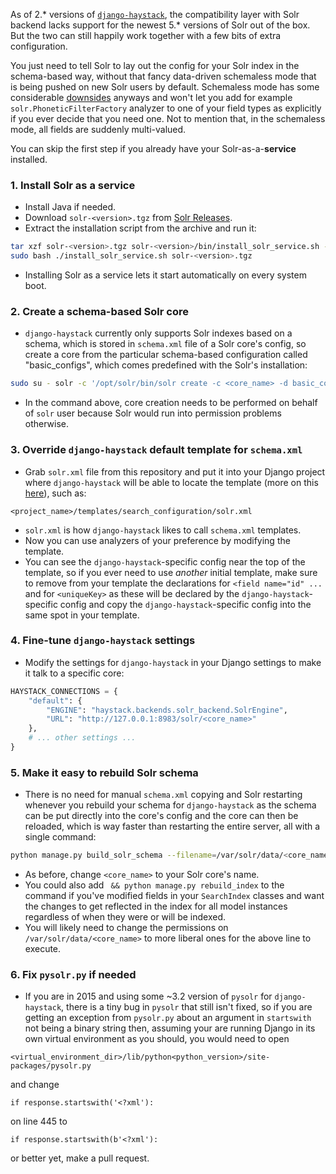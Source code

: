 As of 2.* versions of [`django-haystack`](https://github.com/django-haystack/django-haystack), the compatibility layer with Solr backend lacks support for the newest 5.* versions of Solr out of the box. But the two can still happily work together with a few bits of extra configuration.

You just need to tell Solr to lay out the config for your Solr index in the schema-based way, without that fancy data-driven schemaless mode that is being pushed on new Solr users by default. Schemaless mode has some considerable [downsides](http://www.slideshare.net/lucenerevolution/schemaless-solr-and-the-solr-schema-rest-api/12) anyways and won't let you add for example `solr.PhoneticFilterFactory` analyzer to one of your field types as explicitly if you ever decide that you need one. Not to mention that, in the schemaless mode, all fields are suddenly multi-valued.

You can skip the first step if you already have your Solr-as-a-**service** installed.

### 1. Install Solr as a service

* Install Java if needed.
* Download `solr-<version>.tgz` from [Solr Releases](http://www.us.apache.org/dist/lucene/solr/).
* Extract the installation script from the archive and run it:

```sh
tar xzf solr-<version>.tgz solr-<version>/bin/install_solr_service.sh --strip-components=2
sudo bash ./install_solr_service.sh solr-<version>.tgz
```

* Installing Solr as a service lets it start automatically on every system boot.

### 2. Create a schema-based Solr core

* `django-haystack` currently only supports Solr indexes based on a schema, which is stored in `schema.xml` file of a Solr core's config, so create a core from the particular schema-based configuration called "basic_configs", which comes predefined with the Solr's installation:

```sh
sudo su - solr -c '/opt/solr/bin/solr create -c <core_name> -d basic_configs'
```

* In the command above, core creation needs to be performed on behalf of `solr` user because Solr would run into permission problems otherwise.

### 3. Override `django-haystack` default template for `schema.xml`

* Grab `solr.xml` file from this repository and put it into your Django project where `django-haystack` will be able to locate the template (more on this [here](http://django-haystack.readthedocs.org/en/v2.4.0/installing_search_engines.html#solr)), such as:

```
<project_name>/templates/search_configuration/solr.xml
```

* `solr.xml` is how `django-haystack` likes to call `schema.xml` templates.
* Now you can use analyzers of your preference by modifying the template.
* You can see the `django-haystack`-specific config near the top of the template, so if you ever need to use *another* initial template, make sure to remove from your template the declarations for `<field name="id" ...` and for `<uniqueKey>` as these will be declared by the `django-haystack`-specific config and copy the `django-haystack`-specific config into the same spot in your template.

### 4. Fine-tune `django-haystack` settings

* Modify the settings for `django-haystack` in your Django settings to make it talk to a specific core:

```python
HAYSTACK_CONNECTIONS = {
    "default": {
        "ENGINE": "haystack.backends.solr_backend.SolrEngine",
        "URL": "http://127.0.0.1:8983/solr/<core_name>"
    },
    # ... other settings ...
}
```

### 5. Make it easy to rebuild Solr schema

* There is no need for manual `schema.xml` copying and Solr restarting whenever you rebuild your schema for `django-haystack` as the schema can be put directly into the core's config and the core can then be reloaded, which is way faster than restarting the entire server, all with a single command:

```sh
python manage.py build_solr_schema --filename=/var/solr/data/<core_name>/conf/schema.xml && curl 'http://localhost:8983/solr/admin/cores?action=RELOAD&core=<core_name>&wt=json&indent=true'
```

* As before, change `<core_name>` to your Solr core's name.
* You could also add ` && python manage.py rebuild_index` to the command if you've modified fields in your `SearchIndex` classes and want the changes to get reflected in the index for all model instances regardless of when they were or will be indexed.
* You will likely need to change the permissions on `/var/solr/data/<core_name>` to more liberal ones for the above line to execute.

### 6. Fix `pysolr.py` if needed

* If you are in 2015 and using some ~3.2 version of `pysolr` for `django-haystack`, there is a tiny bug in `pysolr` that still isn't fixed, so if you are getting an exception from `pysolr.py` about an argument in `startswith` not being a binary string then, assuming your are running Django in its own virtual environment as you should, you would need to open

```
<virtual_environment_dir>/lib/python<python_version>/site-packages/pysolr.py
```

and change

```
if response.startswith('<?xml'):
```

on line 445 to

```
if response.startswith(b'<?xml'):
```

or better yet, make a pull request.
